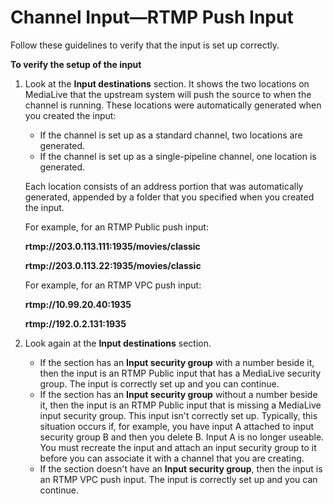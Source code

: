 # Channel Input—RTMP Push Input<a name="input-rtmp-push"></a>

Follow these guidelines to verify that the input is set up correctly\.

**To verify the setup of the input**

1. Look at the **Input destinations** section\. It shows the two locations on MediaLive that the upstream system will push the source to when the channel is running\. These locations were automatically generated when you created the input: 
   + If the channel is set up as a standard channel, two locations are generated\. 
   + If the channel is set up as a single\-pipeline channel, one location is generated\. 

   Each location consists of an address portion that was automatically generated, appended by a folder that you specified when you created the input\. 

   For example, for an RTMP Public push input:

   **rtmp://203\.0\.113\.111:1935/movies/classic**

   **rtmp://203\.0\.113\.22:1935/movies/classic**

   For example, for an RTMP VPC push input:

   **rtmp://10\.99\.20\.40:1935**

   **rtmp://192\.0\.2\.131:1935**

1. Look again at the **Input destinations** section\. 
   + If the section has an **Input security group** with a number beside it, then the input is an RTMP Public input that has a MediaLive security group\. The input is correctly set up and you can continue\.
   + If the section has an **Input security group** without a number beside it, then the input is an RTMP Public input that is missing a MediaLive input security group\. This input isn't correctly set up\. Typically, this situation occurs if, for example, you have input A attached to input security group B and then you delete B\. Input A is no longer useable\. You must recreate the input and attach an input security group to it before you can associate it with a channel that you are creating\. 
   + If the section doesn't have an **Input security group**, then the input is an RTMP VPC push input\. The input is correctly set up and you can continue\.
